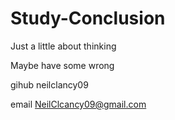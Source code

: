 # Study-Conclusion
Just a little about thinking

Maybe have some wrong

gihub neilclancy09

email NeilClcancy09@gmail.com 
